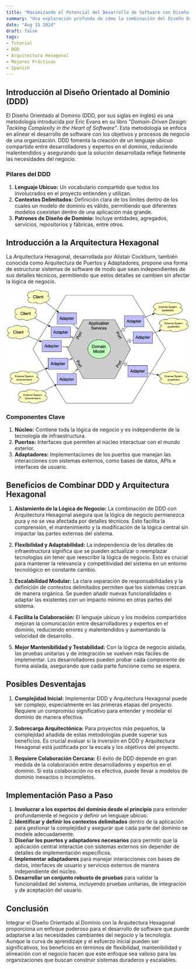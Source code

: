 ```yaml
---
title: "Maximizando el Potencial del Desarrollo de Software con Diseño Orientado al Dominio y Arquitectura Hexagonal"  
summary: "Una exploración profunda de cómo la combinación del Diseño Orientado al Dominio con la Arquitectura Hexagonal puede transformar el desarrollo de software, proporcionando un marco robusto para manejar complejidades y promover un crecimiento sostenible."  
date: "Aug 15 2024"  
draft: false  
tags:  
- Tutorial  
- DDD  
- Arquitectura Hexagonal  
- Mejores Prácticas  
- Spanish  
---
```


## Introducción al Diseño Orientado al Dominio (DDD)

El Diseño Orientado al Dominio (DDD, por sus siglas en inglés) es una metodología introducida por Eric Evans en su libro *"Domain-Driven Design: Tackling Complexity in the Heart of Software"*. Esta metodología se enfoca en alinear el desarrollo de software con los objetivos y procesos de negocio de una organización. DDD fomenta la creación de un lenguaje ubicuo compartido entre desarrolladores y expertos en el dominio, reduciendo malentendidos y asegurando que la solución desarrollada refleje fielmente las necesidades del negocio.

### Pilares del DDD

1. **Lenguaje Ubicuo:** Un vocabulario compartido que todos los involucrados en el proyecto entienden y utilizan.
2. **Contextos Delimitados:** Definición clara de los límites dentro de los cuales un modelo de dominio es válido, permitiendo que diferentes modelos coexistan dentro de una aplicación más grande.
3. **Patrones de Diseño de Dominio:** Incluye entidades, agregados, servicios, repositorios y fábricas, entre otros.

## Introducción a la Arquitectura Hexagonal

La Arquitectura Hexagonal, desarrollada por Alistair Cockburn, también conocida como Arquitectura de Puertos y Adaptadores, propone una forma de estructurar sistemas de software de modo que sean independientes de sus detalles técnicos, permitiendo que estos detalles se cambien sin afectar la lógica de negocio.

![img.png](img.png)

### Componentes Clave

1. **Núcleo:** Contiene toda la lógica de negocio y es independiente de la tecnología de infraestructura.
2. **Puertos:** Interfaces que permiten al núcleo interactuar con el mundo exterior.
3. **Adaptadores:** Implementaciones de los puertos que manejan las interacciones con sistemas externos, como bases de datos, APIs e interfaces de usuario.

## Beneficios de Combinar DDD y Arquitectura Hexagonal

1. **Aislamiento de la Lógica de Negocio:**
   La combinación de DDD con Arquitectura Hexagonal asegura que la lógica de negocio permanezca pura y no se vea afectada por detalles técnicos. Esto facilita la comprensión, el mantenimiento y la modificación de la lógica central sin impactar las partes externas del sistema.

2. **Flexibilidad y Adaptabilidad:**
   La independencia de los detalles de infraestructura significa que se pueden actualizar o reemplazar tecnologías sin tener que reescribir la lógica de negocio. Esto es crucial para mantener la relevancia y competitividad del sistema en un entorno tecnológico en constante cambio.

3. **Escalabilidad Modular:**
   La clara separación de responsabilidades y la definición de contextos delimitados permiten que los sistemas crezcan de manera orgánica. Se pueden añadir nuevas funcionalidades o adaptar las existentes con un impacto mínimo en otras partes del sistema.

4. **Facilita la Colaboración:**
   El lenguaje ubicuo y los modelos compartidos mejoran la comunicación entre desarrolladores y expertos en el dominio, reduciendo errores y malentendidos y aumentando la velocidad de desarrollo.

5. **Mejor Mantenibilidad y Testabilidad:**
   Con la lógica de negocio aislada, las pruebas unitarias y de integración se vuelven más fáciles de implementar. Los desarrolladores pueden probar cada componente de forma aislada, asegurando que cada parte funcione como se espera.

## Posibles Desventajas

1. **Complejidad Inicial:**
   Implementar DDD y Arquitectura Hexagonal puede ser complejo, especialmente en las primeras etapas del proyecto. Requiere un compromiso significativo para entender y modelar el dominio de manera efectiva.

2. **Sobrecarga Arquitectónica:**
   Para proyectos más pequeños, la complejidad añadida de estas metodologías puede superar sus beneficios. Es crucial evaluar si la inversión en DDD y Arquitectura Hexagonal está justificada por la escala y los objetivos del proyecto.

3. **Requiere Colaboración Cercana:**
   El éxito de DDD depende en gran medida de la colaboración entre desarrolladores y expertos en el dominio. Si esta colaboración no es efectiva, puede llevar a modelos de dominio inexactos o incompletos.

## Implementación Paso a Paso

1. **Involucrar a los expertos del dominio desde el principio** para entender profundamente el negocio y definir un lenguaje ubicuo.
2. **Identificar y definir los contextos delimitados** dentro de la aplicación para gestionar la complejidad y asegurar que cada parte del dominio se modele adecuadamente.
3. **Diseñar los puertos y adaptadores necesarios** para permitir que la aplicación central interactúe con sistemas externos sin depender de detalles de implementación específicos.
4. **Implementar adaptadores** para manejar interacciones con bases de datos, interfaces de usuario y servicios externos de manera independiente del núcleo.
5. **Desarrollar un conjunto robusto de pruebas** para validar la funcionalidad del sistema, incluyendo pruebas unitarias, de integración y de aceptación del usuario.

## Conclusión

Integrar el Diseño Orientado al Dominio con la Arquitectura Hexagonal proporciona un enfoque poderoso para el desarrollo de software que puede adaptarse a las necesidades cambiantes del negocio y la tecnología. Aunque la curva de aprendizaje y el esfuerzo inicial pueden ser significativos, los beneficios en términos de flexibilidad, mantenibilidad y alineación con el negocio hacen que este enfoque sea valioso para las organizaciones que buscan construir sistemas duraderos y escalables.
